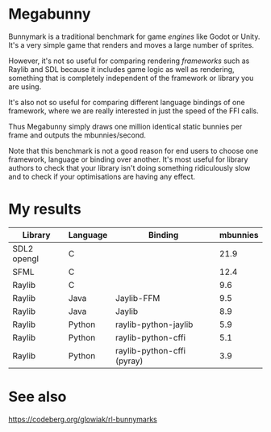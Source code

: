 # Megabunny

Bunnymark is a traditional benchmark for game *engines* like Godot or Unity.
It's a very simple game that renders and moves a large number of
sprites.

However, it's not so useful for comparing rendering *frameworks* such as Raylib and SDL because it includes game logic
as well as rendering, something that is completely independent of the framework or library you are using.

It's also not so useful for comparing different language bindings of one framework, where we are really interested
in just the speed of the FFI calls.

Thus Megabunny simply draws one million identical static bunnies per frame and outputs the mbunnies/second.

Note that this benchmark is not a good reason for end users to choose one framework, language or binding over another.
It's most useful for library authors to check that your library isn't doing something ridiculously slow
and to check if your optimisations are having any effect.

# My results

Library | Language | Binding    | mbunnies 
--- | --- |------------|------------
SDL2 opengl | C | | 21.9
SFML | C | | 12.4
Raylib | C | | 9.6 |
Raylib | Java | Jaylib-FFM | 9.5
Raylib | Java | Jaylib | 8.9
Raylib | Python | raylib-python-jaylib | 5.9
Raylib | Python | raylib-python-cffi | 5.1
Raylib | Python | raylib-python-cffi (pyray) | 3.9




# See also

https://codeberg.org/glowiak/rl-bunnymarks
